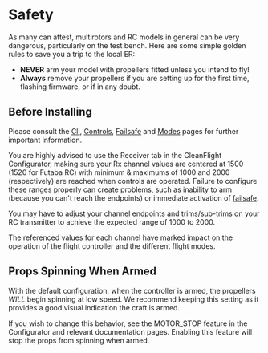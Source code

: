 # Safety

As many can attest, multirotors and RC models in general can be very dangerous, particularly on the test bench. Here are some simple golden rules to save you a trip to the local ER:

- **NEVER** arm your model with propellers fitted unless you intend to fly!
- **Always** remove your propellers if you are setting up for the first time, flashing firmware, or if in any doubt.

## Before Installing

Please consult the [Cli](Cli.md), [Controls](Controls.md), [Failsafe](docs/wiki/guides/current/Failsafe.md) and [Modes](Modes.md)
pages for further important information.

You are highly advised to use the Receiver tab in the CleanFlight Configurator, making sure your Rx channel
values are centered at 1500 (1520 for Futaba RC) with minimum & maximums of 1000 and 2000 (respectively)
are reached when controls are operated. Failure to configure these ranges properly can create
problems, such as inability to arm (because you can't reach the endpoints) or immediate activation of
[failsafe](docs/wiki/guides/current/Failsafe.md).

You may have to adjust your channel endpoints and trims/sub-trims on your RC transmitter to achieve the
expected range of 1000 to 2000.

The referenced values for each channel have marked impact on the operation of the flight controller and the
different flight modes.

## Props Spinning When Armed

With the default configuration, when the controller is armed, the propellers _WILL_ begin spinning at low speed.
We recommend keeping this setting as it provides a good visual indication the craft is armed.

If you wish to change this behavior, see the MOTOR_STOP feature in the Configurator and relevant documentation pages.
Enabling this feature will stop the props from spinning when armed.
